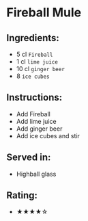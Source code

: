 # Fireball Mule

## Ingredients:
- 5 cl `Fireball`
- 1 cl `lime juice`
- 10 cl `ginger beer`
- 8 `ice cubes`

## Instructions:
- Add Fireball
- Add lime juice
- Add ginger beer
- Add ice cubes and stir

## Served in:
- Highball glass

## Rating:
- ★★★★☆